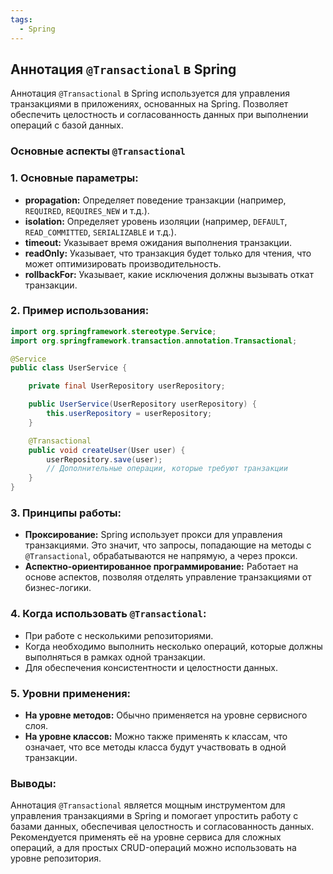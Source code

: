 ```yaml
---
tags:
  - Spring
---
```

## **Аннотация `@Transactional` в Spring**

Аннотация `@Transactional` в Spring используется для управления транзакциями в приложениях, основанных на Spring. Позволяет обеспечить целостность и согласованность данных при выполнении операций с базой данных.

### **Основные аспекты `@Transactional`**

### **1. Основные параметры:**
- **propagation:** Определяет поведение транзакции (например, `REQUIRED`, `REQUIRES_NEW` и т.д.).
- **isolation:** Определяет уровень изоляции (например, `DEFAULT`, `READ_COMMITTED`, `SERIALIZABLE` и т.д.).
- **timeout:** Указывает время ожидания выполнения транзакции.
- **readOnly:** Указывает, что транзакция будет только для чтения, что может оптимизировать производительность.
- **rollbackFor:** Указывает, какие исключения должны вызывать откат транзакции.

### **2. Пример использования:**
```java
import org.springframework.stereotype.Service;
import org.springframework.transaction.annotation.Transactional;

@Service
public class UserService {

    private final UserRepository userRepository;

    public UserService(UserRepository userRepository) {
        this.userRepository = userRepository;
    }

    @Transactional
    public void createUser(User user) {
        userRepository.save(user);
        // Дополнительные операции, которые требуют транзакции
    }
}
```

### **3. Принципы работы:**
- **Проксирование:** Spring использует прокси для управления транзакциями. Это значит, что запросы, попадающие на методы с `@Transactional`, обрабатываются не напрямую, а через прокси.
- **Аспектно-ориентированное программирование:** Работает на основе аспектов, позволяя отделять управление транзакциями от бизнес-логики.

### **4. Когда использовать `@Transactional`:**
- При работе с несколькими репозиториями.
- Когда необходимо выполнить несколько операций, которые должны выполняться в рамках одной транзакции.
- Для обеспечения консистентности и целостности данных.

### **5. Уровни применения:**
- **На уровне методов:** Обычно применяется на уровне сервисного слоя.
- **На уровне классов:** Можно также применять к классам, что означает, что все методы класса будут участвовать в одной транзакции.

### **Выводы:**
Аннотация `@Transactional` является мощным инструментом для управления транзакциями в Spring и помогает упростить работу с базами данных, обеспечивая целостность и согласованность данных. Рекомендуется применять её на уровне сервиса для сложных операций, а для простых CRUD-операций можно использовать на уровне репозитория.